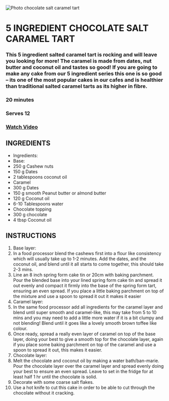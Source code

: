 ![Photo chocolate salt caramel tart](https://thehappypear.ie/wp-content/uploads/2021/04/FullSizeRender-91-1536x1536.jpg)

# 5 INGREDIENT CHOCOLATE SALT CARAMEL TART

### This 5 ingredient salted caramel tart is rocking and will leave you looking for more! The caramel is made from dates, nut butter and coconut oil and tastes so good! If you are going to make any cake from our 5 ingredient series this one is so good – its one of the most popular cakes in our cafes and is healthier than traditional salted caramel tarts as its higher in fibre.

### 20 minutes
### Serves 12
### [Watch Video](https://thehappypear.ie/5-ingredient-chocolate-salted-caramel-tart/#recipe-video)

## INGREDIENTS
 
- Ingredients:
- Base:
- 250 g Cashew nuts
- 150 g Dates
- 2 tablespoons coconut oil
- Caramel
- 300 g Dates
- 150 g smooth Peanut butter or almond butter
- 120 g Coconut oil
- 6-10 Tablespoons water
- Chocolate topping
- 300 g chocolate
- 4 tbsp Coconut oil

## INSTRUCTIONS
 
1. Base layer:
2. In a food processor blend the cashews first into a flour like consistency which will usually take up to 1-2 minutes. Add the dates, and the coconut oil, and blend until it all starts to come together, this should take 2-3 mins.
3. Line an 8 inch spring form cake tin or 20cm with baking parchment. Pour the blended base into your lined spring form cake tin and spread it out evenly and compact it firmly into the base of the spring form tart, ensuring an even spread. If you place a little baking parchment on top of the mixture and use a spoon to spread it out it makes it easier
4. Caramel layer:
5. In the same food processor add all ingredients for the caramel layer and blend until super smooth and caramel-like, this may take from 5 to 10 mins and you may need to add a little more water if it is a bit clumpy and not blending! Blend until it goes like a lovely smooth brown toffee like colour.
6. Once ready, spread a really even layer of caramel on top of the base layer, doing your best to give a smooth top for the chocolate layer, again if you place some baking parchment on top of the caramel and use a spoon to spread it out, this makes it easier.
7. Chocolate layer:
8. Melt the chocolate and coconut oil by making a water bath/ban-marie. Pour the chocolate layer over the caramel layer and spread evenly doing your best to ensure an even spread. Leave to set in the fridge for at least half 1 hr until the chocolate is solid.
9. Decorate with some coarse salt flakes.
10. Use a hot knife to cut this cake in order to be able to cut through the chocolate without it cracking.
